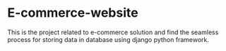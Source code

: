 # E-commerce-website
This is the project  related to e-commerce  solution  and find the seamless process for storing  data in database using django python framework.
